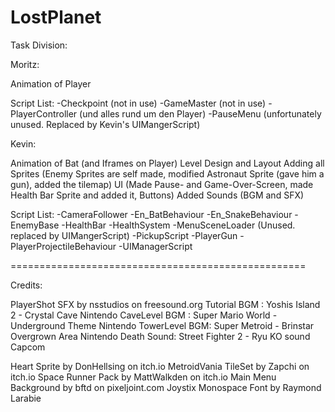 # LostPlanet

Task Division:


Moritz:

Animation of Player

Script List:
-Checkpoint (not in use)
-GameMaster (not in use)
-PlayerController (und alles rund um den Player)
-PauseMenu (unfortunately unused. Replaced by Kevin's UIMangerScript)


Kevin:

Animation of Bat (and Iframes on Player)
Level Design and Layout
Adding all Sprites (Enemy Sprites are self made, modified Astronaut Sprite (gave him a gun), added the tilemap)
UI (Made Pause- and Game-Over-Screen, made Health Bar Sprite and added it, Buttons)
Added Sounds (BGM and SFX)

Script List:
-CameraFollower
-En_BatBehaviour
-En_SnakeBehaviour
-EnemyBase
-HealthBar
-HealthSystem
-MenuSceneLoader (Unused. replaced by UIMangerScript)
-PickupScript
-PlayerGun
-PlayerProjectileBehaviour
-UIManagerScript

===================================================


Credits:

PlayerShot SFX by nsstudios on freesound.org
Tutorial BGM : Yoshis Island 2 - Crystal Cave		Nintendo
CaveLevel BGM : Super Mario World - Underground Theme	Nintendo
TowerLevel BGM: Super Metroid - Brinstar Overgrown Area 	Nintendo
Death Sound: Street Fighter 2 - Ryu KO sound	Capcom

Heart Sprite by DonHellsing on itch.io
MetroidVania TileSet by Zapchi on itch.io
Space Runner Pack by MattWalkden on itch.io
Main Menu Background by bftd on pixeljoint.com
Joystix Monospace Font by Raymond Larabie